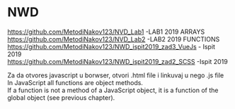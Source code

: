 # NWD

https://github.com/MetodiNakov123/NVD_Lab1 -LAB1 2019 ARRAYS <br>
https://github.com/MetodiNakov123/NVD_Lab2 -LAB2 2019 FUNCTIONS <br>
https://github.com/MetodiNakov123/NWD_ispit2019_zad3_VueJs - Ispit 2019 <br>
https://github.com/MetodiNakov123/NWD_ispit2019_zad2_SCSS -Ispit 2019 <br>

Za da otvores javascript u borwser, otvori .html file i linkuvaj <script src="oop.js"></script> u nego .js file 
In JavaScript all functions are object methods. <br>
If a function is not a method of a JavaScript object, it is a function of the global object (see previous chapter).
